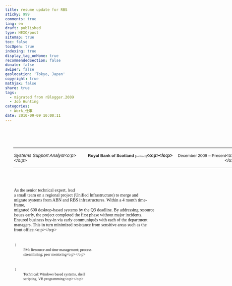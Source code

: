 ```yaml
---
title: resume update for RBS
sticky: 999
comments: true
lang: en
draft: published
type: HEXO/post
sitemap: true
toc: false
tocOpen: true
indexing: true
display_tag_onHome: true
recommendedSection: false
donate: false
swiper: false
geolocation: 'Tokyo, Japan'
copyright: true
mathjax: false
share: true
tags:
  - migrated from rBlogger.2009
  - Job Hunting
categories:
  - Work_仕事
date: 2010-09-09 10:00:11
---
```


 <meta http-equiv="Content-Type" content="text/html; charset=utf-8"><meta name="ProgId" content="Word.Document"><meta name="Generator" content="Microsoft Word 12"><meta name="Originator" content="Microsoft Word 12"><link rel="File-List" href="file:///C:\\DOCUME~1\\ADMINI~1\\LOCALS~1\\Temp\\msohtmlclip1\\01\\clip_filelist.xml"><link rel="themeData" href="file:///C:\\DOCUME~1\\ADMINI~1\\LOCALS~1\\Temp\\msohtmlclip1\\01\\clip_themedata.thmx"><link rel="colorSchemeMapping" href="file:///C:\\DOCUME~1\\ADMINI~1\\LOCALS~1\\Temp\\msohtmlclip1\\01\\clip_colorschememapping.xml"><!--[if gte mso 9]><xml> <w:WordDocument>  <w:View>Normal</w:View>  <w:Zoom>0</w:Zoom>  <w:TrackMoves/>  <w:TrackFormatting/>  <w:PunctuationKerning/>  <w:DisplayHorizontalDrawingGridEvery>0</w:DisplayHorizontalDrawingGridEvery>  <w:DisplayVerticalDrawingGridEvery>2</w:DisplayVerticalDrawingGridEvery>  <w:ValidateAgainstSchemas/>  <w:SaveIfXMLInvalid>false</w:SaveIfXMLInvalid>  <w:IgnoreMixedContent>false</w:IgnoreMixedContent>  <w:AlwaysShowPlaceholderText>false</w:AlwaysShowPlaceholderText>  <w:DoNotPromoteQF/>  <w:LidThemeOther>EN-US</w:LidThemeOther>  <w:LidThemeAsian>JA</w:LidThemeAsian>  <w:LidThemeComplexScript>X-NONE</w:LidThemeComplexScript>  <w:Compatibility>   <w:SpaceForUL/>   <w:BalanceSingleByteDoubleByteWidth/>   <w:DoNotLeaveBackslashAlone/>   <w:ULTrailSpace/>   <w:DoNotExpandShiftReturn/>   <w:AdjustLineHeightInTable/>   <w:BreakWrappedTables/>   <w:SnapToGridInCell/>   <w:WrapTextWithPunct/>   <w:UseAsianBreakRules/>   <w:DontGrowAutofit/>   <w:SplitPgBreakAndParaMark/>   <w:DontVertAlignCellWithSp/>   <w:DontBreakConstrainedForcedTables/>   <w:DontVertAlignInTxbx/>   <w:Word11KerningPairs/>   <w:CachedColBalance/>   <w:UseFELayout/>  </w:Compatibility>  <w:BrowserLevel>MicrosoftInternetExplorer4</w:BrowserLevel>  <m:mathPr>   <m:mathFont m:val="Cambria Math"/>   <m:brkBin m:val="before"/>   <m:brkBinSub m:val="&#45;-"/>   <m:smallFrac m:val="off"/>   <m:dispDef/>   <m:lMargin m:val="0"/>   <m:rMargin m:val="0"/>   <m:defJc m:val="centerGroup"/>   <m:wrapIndent m:val="1440"/>   <m:intLim m:val="subSup"/>   <m:naryLim m:val="undOvr"/>  </m:mathPr></w:WordDocument><br></xml><![endif]--><!--[if gte mso 9]><xml> <w:LatentStyles DefLockedState="false" DefUnhideWhenUsed="true"  DefSemiHidden="true" DefQFormat="false" DefPriority="99"  LatentStyleCount="267">  <w:LsdException Locked="false" Priority="0" SemiHidden="false"   UnhideWhenUsed="false" QFormat="true" Name="Normal"/>  <w:LsdException Locked="false" Priority="9" SemiHidden="false"   UnhideWhenUsed="false" QFormat="true" Name="heading 1"/>  <w:LsdException Locked="false" Priority="9" QFormat="true" Name="heading 2"/>  <w:LsdException Locked="false" Priority="9" QFormat="true" Name="heading 3"/>  <w:LsdException Locked="false" Priority="9" QFormat="true" Name="heading 4"/>  <w:LsdException Locked="false" Priority="9" QFormat="true" Name="heading 5"/>  <w:LsdException Locked="false" Priority="9" QFormat="true" Name="heading 6"/>  <w:LsdException Locked="false" Priority="9" QFormat="true" Name="heading 7"/>  <w:LsdException Locked="false" Priority="9" QFormat="true" Name="heading 8"/>  <w:LsdException Locked="false" Priority="9" QFormat="true" Name="heading 9"/>  <w:LsdException Locked="false" Priority="39" Name="toc 1"/>  <w:LsdException Locked="false" Priority="39" Name="toc 2"/>  <w:LsdException Locked="false" Priority="39" Name="toc 3"/>  <w:LsdException Locked="false" Priority="39" Name="toc 4"/>  <w:LsdException Locked="false" Priority="39" Name="toc 5"/>  <w:LsdException Locked="false" Priority="39" Name="toc 6"/>  <w:LsdException Locked="false" Priority="39" Name="toc 7"/>  <w:LsdException Locked="false" Priority="39" Name="toc 8"/>  <w:LsdException Locked="false" Priority="39" Name="toc 9"/>  <w:LsdException Locked="false" Priority="35" QFormat="true" Name="caption"/>  <w:LsdException Locked="false" Priority="10" SemiHidden="false"   UnhideWhenUsed="false" QFormat="true" Name="Title"/>  <w:LsdException Locked="false" Priority="1" Name="Default Paragraph Font"/>  <w:LsdException Locked="false" Priority="11" SemiHidden="false"   UnhideWhenUsed="false" QFormat="true" Name="Subtitle"/>  <w:LsdException Locked="false" Priority="22" SemiHidden="false"   UnhideWhenUsed="false" QFormat="true" Name="Strong"/>  <w:LsdException Locked="false" Priority="20" SemiHidden="false"   UnhideWhenUsed="false" QFormat="true" Name="Emphasis"/>  <w:LsdException Locked="false" Priority="59" SemiHidden="false"   UnhideWhenUsed="false" Name="Table Grid"/>  <w:LsdException Locked="false" UnhideWhenUsed="false" Name="Placeholder Text"/>  <w:LsdException Locked="false" Priority="1" SemiHidden="false"   UnhideWhenUsed="false" QFormat="true" Name="No Spacing"/>  <w:LsdException Locked="false" Priority="60" SemiHidden="false"   UnhideWhenUsed="false" Name="Light Shading"/>  <w:LsdException Locked="false" Priority="61" SemiHidden="false"   UnhideWhenUsed="false" Name="Light List"/>  <w:LsdException Locked="false" Priority="62" SemiHidden="false"   UnhideWhenUsed="false" Name="Light Grid"/>  <w:LsdException Locked="false" Priority="63" SemiHidden="false"   UnhideWhenUsed="false" Name="Medium Shading 1"/>  <w:LsdException Locked="false" Priority="64" SemiHidden="false"   UnhideWhenUsed="false" Name="Medium Shading 2"/>  <w:LsdException Locked="false" Priority="65" SemiHidden="false"   UnhideWhenUsed="false" Name="Medium List 1"/>  <w:LsdException Locked="false" Priority="66" SemiHidden="false"   UnhideWhenUsed="false" Name="Medium List 2"/>  <w:LsdException Locked="false" Priority="67" SemiHidden="false"   UnhideWhenUsed="false" Name="Medium Grid 1"/>  <w:LsdException Locked="false" Priority="68" SemiHidden="false"   UnhideWhenUsed="false" Name="Medium Grid 2"/>  <w:LsdException Locked="false" Priority="69" SemiHidden="false"   UnhideWhenUsed="false" Name="Medium Grid 3"/>  <w:LsdException Locked="false" Priority="70" SemiHidden="false"   UnhideWhenUsed="false" Name="Dark List"/>  <w:LsdException Locked="false" Priority="71" SemiHidden="false"   UnhideWhenUsed="false" Name="Colorful Shading"/>  <w:LsdException Locked="false" Priority="72" SemiHidden="false"   UnhideWhenUsed="false" Name="Colorful List"/>  <w:LsdException Locked="false" Priority="73" SemiHidden="false"   UnhideWhenUsed="false" Name="Colorful Grid"/>  <w:LsdException Locked="false" Priority="60" SemiHidden="false"   UnhideWhenUsed="false" Name="Light Shading Accent 1"/>  <w:LsdException Locked="false" Priority="61" SemiHidden="false"   UnhideWhenUsed="false" Name="Light List Accent 1"/>  <w:LsdException Locked="false" Priority="62" SemiHidden="false"   UnhideWhenUsed="false" Name="Light Grid Accent 1"/>  <w:LsdException Locked="false" Priority="63" SemiHidden="false"   UnhideWhenUsed="false" Name="Medium Shading 1 Accent 1"/>  <w:LsdException Locked="false" Priority="64" SemiHidden="false"   UnhideWhenUsed="false" Name="Medium Shading 2 Accent 1"/>  <w:LsdException Locked="false" Priority="65" SemiHidden="false"   UnhideWhenUsed="false" Name="Medium List 1 Accent 1"/>  <w:LsdException Locked="false" UnhideWhenUsed="false" Name="Revision"/>  <w:LsdException Locked="false" Priority="34" SemiHidden="false"   UnhideWhenUsed="false" QFormat="true" Name="List Paragraph"/>  <w:LsdException Locked="false" Priority="29" SemiHidden="false"   UnhideWhenUsed="false" QFormat="true" Name="Quote"/>  <w:LsdException Locked="false" Priority="30" SemiHidden="false"   UnhideWhenUsed="false" QFormat="true" Name="Intense Quote"/>  <w:LsdException Locked="false" Priority="66" SemiHidden="false"   UnhideWhenUsed="false" Name="Medium List 2 Accent 1"/>  <w:LsdException Locked="false" Priority="67" SemiHidden="false"   UnhideWhenUsed="false" Name="Medium Grid 1 Accent 1"/>  <w:LsdException Locked="false" Priority="68" SemiHidden="false"   UnhideWhenUsed="false" Name="Medium Grid 2 Accent 1"/>  <w:LsdException Locked="false" Priority="69" SemiHidden="false"   UnhideWhenUsed="false" Name="Medium Grid 3 Accent 1"/>  <w:LsdException Locked="false" Priority="70" SemiHidden="false"   UnhideWhenUsed="false" Name="Dark List Accent 1"/>  <w:LsdException Locked="false" Priority="71" SemiHidden="false"   UnhideWhenUsed="false" Name="Colorful Shading Accent 1"/>  <w:LsdException Locked="false" Priority="72" SemiHidden="false"   UnhideWhenUsed="false" Name="Colorful List Accent 1"/>  <w:LsdException Locked="false" Priority="73" SemiHidden="false"   UnhideWhenUsed="false" Name="Colorful Grid Accent 1"/>  <w:LsdException Locked="false" Priority="60" SemiHidden="false"   UnhideWhenUsed="false" Name="Light Shading Accent 2"/>  <w:LsdException Locked="false" Priority="61" SemiHidden="false"   UnhideWhenUsed="false" Name="Light List Accent 2"/>  <w:LsdException Locked="false" Priority="62" SemiHidden="false"   UnhideWhenUsed="false" Name="Light Grid Accent 2"/>  <w:LsdException Locked="false" Priority="63" SemiHidden="false"   UnhideWhenUsed="false" Name="Medium Shading 1 Accent 2"/>  <w:LsdException Locked="false" Priority="64" SemiHidden="false"   UnhideWhenUsed="false" Name="Medium Shading 2 Accent 2"/>  <w:LsdException Locked="false" Priority="65" SemiHidden="false"   UnhideWhenUsed="false" Name="Medium List 1 Accent 2"/>  <w:LsdException Locked="false" Priority="66" SemiHidden="false"   UnhideWhenUsed="false" Name="Medium List 2 Accent 2"/>  <w:LsdException Locked="false" Priority="67" SemiHidden="false"   UnhideWhenUsed="false" Name="Medium Grid 1 Accent 2"/>  <w:LsdException Locked="false" Priority="68" SemiHidden="false"   UnhideWhenUsed="false" Name="Medium Grid 2 Accent 2"/>  <w:LsdException Locked="false" Priority="69" SemiHidden="false"   UnhideWhenUsed="false" Name="Medium Grid 3 Accent 2"/>  <w:LsdException Locked="false" Priority="70" SemiHidden="false"   UnhideWhenUsed="false" Name="Dark List Accent 2"/>  <w:LsdException Locked="false" Priority="71" SemiHidden="false"   UnhideWhenUsed="false" Name="Colorful Shading Accent 2"/>  <w:LsdException Locked="false" Priority="72" SemiHidden="false"   UnhideWhenUsed="false" Name="Colorful List Accent 2"/>  <w:LsdException Locked="false" Priority="73" SemiHidden="false"   UnhideWhenUsed="false" Name="Colorful Grid Accent 2"/>  <w:LsdException Locked="false" Priority="60" SemiHidden="false"   UnhideWhenUsed="false" Name="Light Shading Accent 3"/>  <w:LsdException Locked="false" Priority="61" SemiHidden="false"   UnhideWhenUsed="false" Name="Light List Accent 3"/>  <w:LsdException Locked="false" Priority="62" SemiHidden="false"   UnhideWhenUsed="false" Name="Light Grid Accent 3"/>  <w:LsdException Locked="false" Priority="63" SemiHidden="false"   UnhideWhenUsed="false" Name="Medium Shading 1 Accent 3"/>  <w:LsdException Locked="false" Priority="64" SemiHidden="false"   UnhideWhenUsed="false" Name="Medium Shading 2 Accent 3"/>  <w:LsdException Locked="false" Priority="65" SemiHidden="false"   UnhideWhenUsed="false" Name="Medium List 1 Accent 3"/>  <w:LsdException Locked="false" Priority="66" SemiHidden="false"   UnhideWhenUsed="false" Name="Medium List 2 Accent 3"/>  <w:LsdException Locked="false" Priority="67" SemiHidden="false"   UnhideWhenUsed="false" Name="Medium Grid 1 Accent 3"/>  <w:LsdException Locked="false" Priority="68" SemiHidden="false"   UnhideWhenUsed="false" Name="Medium Grid 2 Accent 3"/>  <w:LsdException Locked="false" Priority="69" SemiHidden="false"   UnhideWhenUsed="false" Name="Medium Grid 3 Accent 3"/>  <w:LsdException Locked="false" Priority="70" SemiHidden="false"   UnhideWhenUsed="false" Name="Dark List Accent 3"/>  <w:LsdException Locked="false" Priority="71" SemiHidden="false"   UnhideWhenUsed="false" Name="Colorful Shading Accent 3"/>  <w:LsdException Locked="false" Priority="72" SemiHidden="false"   UnhideWhenUsed="false" Name="Colorful List Accent 3"/>  <w:LsdException Locked="false" Priority="73" SemiHidden="false"   UnhideWhenUsed="false" Name="Colorful Grid Accent 3"/>  <w:LsdException Locked="false" Priority="60" SemiHidden="false"   UnhideWhenUsed="false" Name="Light Shading Accent 4"/>  <w:LsdException Locked="false" Priority="61" SemiHidden="false"   UnhideWhenUsed="false" Name="Light List Accent 4"/>  <w:LsdException Locked="false" Priority="62" SemiHidden="false"   UnhideWhenUsed="false" Name="Light Grid Accent 4"/>  <w:LsdException Locked="false" Priority="63" SemiHidden="false"   UnhideWhenUsed="false" Name="Medium Shading 1 Accent 4"/>  <w:LsdException Locked="false" Priority="64" SemiHidden="false"   UnhideWhenUsed="false" Name="Medium Shading 2 Accent 4"/>  <w:LsdException Locked="false" Priority="65" SemiHidden="false"   UnhideWhenUsed="false" Name="Medium List 1 Accent 4"/>  <w:LsdException Locked="false" Priority="66" SemiHidden="false"   UnhideWhenUsed="false" Name="Medium List 2 Accent 4"/>  <w:LsdException Locked="false" Priority="67" SemiHidden="false"   UnhideWhenUsed="false" Name="Medium Grid 1 Accent 4"/>  <w:LsdException Locked="false" Priority="68" SemiHidden="false"   UnhideWhenUsed="false" Name="Medium Grid 2 Accent 4"/>  <w:LsdException Locked="false" Priority="69" SemiHidden="false"   UnhideWhenUsed="false" Name="Medium Grid 3 Accent 4"/>  <w:LsdException Locked="false" Priority="70" SemiHidden="false"   UnhideWhenUsed="false" Name="Dark List Accent 4"/>  <w:LsdException Locked="false" Priority="71" SemiHidden="false"   UnhideWhenUsed="false" Name="Colorful Shading Accent 4"/>  <w:LsdException Locked="false" Priority="72" SemiHidden="false"   UnhideWhenUsed="false" Name="Colorful List Accent 4"/>  <w:LsdException Locked="false" Priority="73" SemiHidden="false"   UnhideWhenUsed="false" Name="Colorful Grid Accent 4"/>  <w:LsdException Locked="false" Priority="60" SemiHidden="false"   UnhideWhenUsed="false" Name="Light Shading Accent 5"/>  <w:LsdException Locked="false" Priority="61" SemiHidden="false"   UnhideWhenUsed="false" Name="Light List Accent 5"/>  <w:LsdException Locked="false" Priority="62" SemiHidden="false"   UnhideWhenUsed="false" Name="Light Grid Accent 5"/>  <w:LsdException Locked="false" Priority="63" SemiHidden="false"   UnhideWhenUsed="false" Name="Medium Shading 1 Accent 5"/>  <w:LsdException Locked="false" Priority="64" SemiHidden="false"   UnhideWhenUsed="false" Name="Medium Shading 2 Accent 5"/>  <w:LsdException Locked="false" Priority="65" SemiHidden="false"   UnhideWhenUsed="false" Name="Medium List 1 Accent 5"/>  <w:LsdException Locked="false" Priority="66" SemiHidden="false"   UnhideWhenUsed="false" Name="Medium List 2 Accent 5"/>  <w:LsdException Locked="false" Priority="67" SemiHidden="false"   UnhideWhenUsed="false" Name="Medium Grid 1 Accent 5"/>  <w:LsdException Locked="false" Priority="68" SemiHidden="false"   UnhideWhenUsed="false" Name="Medium Grid 2 Accent 5"/>  <w:LsdException Locked="false" Priority="69" SemiHidden="false"   UnhideWhenUsed="false" Name="Medium Grid 3 Accent 5"/>  <w:LsdException Locked="false" Priority="70" SemiHidden="false"   UnhideWhenUsed="false" Name="Dark List Accent 5"/>  <w:LsdException Locked="false" Priority="71" SemiHidden="false"   UnhideWhenUsed="false" Name="Colorful Shading Accent 5"/>  <w:LsdException Locked="false" Priority="72" SemiHidden="false"   UnhideWhenUsed="false" Name="Colorful List Accent 5"/>  <w:LsdException Locked="false" Priority="73" SemiHidden="false"   UnhideWhenUsed="false" Name="Colorful Grid Accent 5"/>  <w:LsdException Locked="false" Priority="60" SemiHidden="false"   UnhideWhenUsed="false" Name="Light Shading Accent 6"/>  <w:LsdException Locked="false" Priority="61" SemiHidden="false"   UnhideWhenUsed="false" Name="Light List Accent 6"/>  <w:LsdException Locked="false" Priority="62" SemiHidden="false"   UnhideWhenUsed="false" Name="Light Grid Accent 6"/>  <w:LsdException Locked="false" Priority="63" SemiHidden="false"   UnhideWhenUsed="false" Name="Medium Shading 1 Accent 6"/>  <w:LsdException Locked="false" Priority="64" SemiHidden="false"   UnhideWhenUsed="false" Name="Medium Shading 2 Accent 6"/>  <w:LsdException Locked="false" Priority="65" SemiHidden="false"   UnhideWhenUsed="false" Name="Medium List 1 Accent 6"/>  <w:LsdException Locked="false" Priority="66" SemiHidden="false"   UnhideWhenUsed="false" Name="Medium List 2 Accent 6"/>  <w:LsdException Locked="false" Priority="67" SemiHidden="false"   UnhideWhenUsed="false" Name="Medium Grid 1 Accent 6"/>  <w:LsdException Locked="false" Priority="68" SemiHidden="false"   UnhideWhenUsed="false" Name="Medium Grid 2 Accent 6"/>  <w:LsdException Locked="false" Priority="69" SemiHidden="false"   UnhideWhenUsed="false" Name="Medium Grid 3 Accent 6"/>  <w:LsdException Locked="false" Priority="70" SemiHidden="false"   UnhideWhenUsed="false" Name="Dark List Accent 6"/>  <w:LsdException Locked="false" Priority="71" SemiHidden="false"   UnhideWhenUsed="false" Name="Colorful Shading Accent 6"/>  <w:LsdException Locked="false" Priority="72" SemiHidden="false"   UnhideWhenUsed="false" Name="Colorful List Accent 6"/>  <w:LsdException Locked="false" Priority="73" SemiHidden="false"   UnhideWhenUsed="false" Name="Colorful Grid Accent 6"/>  <w:LsdException Locked="false" Priority="19" SemiHidden="false"   UnhideWhenUsed="false" QFormat="true" Name="Subtle Emphasis"/>  <w:LsdException Locked="false" Priority="21" SemiHidden="false"   UnhideWhenUsed="false" QFormat="true" Name="Intense Emphasis"/>  <w:LsdException Locked="false" Priority="31" SemiHidden="false"   UnhideWhenUsed="false" QFormat="true" Name="Subtle Reference"/>  <w:LsdException Locked="false" Priority="32" SemiHidden="false"   UnhideWhenUsed="false" QFormat="true" Name="Intense Reference"/>  <w:LsdException Locked="false" Priority="33" SemiHidden="false"   UnhideWhenUsed="false" QFormat="true" Name="Book Title"/>  <w:LsdException Locked="false" Priority="37" Name="Bibliography"/>  <w:LsdException Locked="false" Priority="39" QFormat="true" Name="TOC Heading"/> </w:LatentStyles><br></xml><![endif]--><style><br><!-- /* Font Definitions */ @font-face<br>	{font-family:Wingdings;<br>	panose-1:5 0 0 0 0 0 0 0 0 0;<br>	mso-font-charset:2;<br>	mso-generic-font-family:auto;<br>	mso-font-pitch:variable;<br>	mso-font-signature:0 268435456 0 0 -2147483648 0;}<br>@font-face<br>	{font-family:"ＭＳ 明朝";<br>	panose-1:2 2 6 9 4 2 5 8 3 4;<br>	mso-font-alt:"MS Mincho";<br>	mso-font-charset:128;<br>	mso-generic-font-family:roman;<br>	mso-font-pitch:fixed;<br>	mso-font-signature:-1610612033 1757936891 16 0 131231 0;}<br>@font-face<br>	{font-family:Century;<br>	panose-1:2 4 6 4 5 5 5 2 3 4;<br>	mso-font-charset:0;<br>	mso-generic-font-family:roman;<br>	mso-font-pitch:variable;<br>	mso-font-signature:647 0 0 0 159 0;}<br>@font-face<br>	{font-family:"Cambria Math";<br>	panose-1:2 4 5 3 5 4 6 3 2 4;<br>	mso-font-charset:0;<br>	mso-generic-font-family:roman;<br>	mso-font-pitch:variable;<br>	mso-font-signature:-1610611985 1107304683 0 0 159 0;}<br>@font-face<br>	{font-family:Verdana;<br>	panose-1:2 11 6 4 3 5 4 4 2 4;<br>	mso-font-charset:0;<br>	mso-generic-font-family:swiss;<br>	mso-font-pitch:variable;<br>	mso-font-signature:536871559 0 0 0 415 0;}<br>@font-face<br>	{font-family:"\\\\@ＭＳ 明朝";<br>	panose-1:2 2 6 9 4 2 5 8 3 4;<br>	mso-font-charset:128;<br>	mso-generic-font-family:roman;<br>	mso-font-pitch:fixed;<br>	mso-font-signature:-1610612033 1757936891 16 0 131231 0;} /* Style Definitions */ p.MsoNormal, li.MsoNormal, div.MsoNormal<br>	{mso-style-unhide:no;<br>	mso-style-qformat:yes;<br>	mso-style-parent:"";<br>	margin:0mm;<br>	margin-bottom:.0001pt;<br>	text-align:justify;<br>	text-justify:inter-ideograph;<br>	mso-pagination:none;<br>	font-size:10.5pt;<br>	mso-bidi-font-size:12.0pt;<br>	font-family:"Century","serif";<br>	mso-fareast-font-family:"ＭＳ 明朝";<br>	mso-bidi-font-family:"Times New Roman";<br>	mso-font-kerning:1.0pt;}<br>.MsoChpDefault<br>	{mso-style-type:export-only;<br>	mso-default-props:yes;<br>	font-size:10.0pt;<br>	mso-ansi-font-size:10.0pt;<br>	mso-bidi-font-size:10.0pt;<br>	mso-ascii-font-family:"Times New Roman";<br>	mso-fareast-font-family:"ＭＳ 明朝";<br>	mso-hansi-font-family:"Times New Roman";<br>	mso-font-kerning:0pt;} /* Page Definitions */ @page<br>	{mso-page-border-surround-header:no;<br>	mso-page-border-surround-footer:no;}<br>@page WordSection1<br>	{size:612.0pt 792.0pt;<br>	margin:99.25pt 30.0mm 30.0mm 30.0mm;<br>	mso-header-margin:36.0pt;<br>	mso-footer-margin:36.0pt;<br>	mso-paper-source:0;}<br>div.WordSection1<br>	{page:WordSection1;} /* List Definitions */ @list l0<br>	{mso-list-id:1177766006;<br>	mso-list-type:hybrid;<br>	mso-list-template-ids:1291098192 67698689 67698703 67698701 67698689 67698699 67698701 67698689 67698699 67698701;}<br>@list l0:level1<br>	{mso-level-number-format:bullet;<br>	mso-level-text:;<br>	mso-level-tab-stop:44.0pt;<br>	mso-level-number-position:left;<br>	margin-left:44.0pt;<br>	text-indent:-21.0pt;<br>	font-family:Wingdings;}<br>@list l0:level2<br>	{mso-level-tab-stop:65.0pt;<br>	mso-level-number-position:left;<br>	margin-left:65.0pt;<br>	text-indent:-21.0pt;}<br>ol<br>	{margin-bottom:0mm;}<br>ul<br>	{margin-bottom:0mm;}<br>--><br></style><!--[if gte mso 10]><br><style> /* Style Definitions */ table.MsoNormalTable<br>	{mso-style-name:"Table Normal";<br>	mso-tstyle-rowband-size:0;<br>	mso-tstyle-colband-size:0;<br>	mso-style-noshow:yes;<br>	mso-style-priority:99;<br>	mso-style-qformat:yes;<br>	mso-style-parent:"";<br>	mso-padding-alt:0mm 5.4pt 0mm 5.4pt;<br>	mso-para-margin:0mm;<br>	mso-para-margin-bottom:.0001pt;<br>	mso-pagination:widow-orphan;<br>	font-size:10.0pt;<br>	font-family:"Times New Roman","serif";}<br></style><br><![endif]--><br><br><table class="MsoNormalTable" style="width: 544.5pt; margin-left: 19.55pt; border-collapse: collapse;" width="726" border="0" cellpadding="0" cellspacing="0"> <tbody><tr style="page-break-inside: avoid; height: 14.4pt;">  <td style="width: 173.4pt; padding: 0mm 1.55pt; height: 14.4pt;" valign="top" width="231">  <p class="MsoNormal"><i style=""><span style="font-size: 11pt; font-family: &quot;Arial&quot;,&quot;sans-serif&quot;;" lang="EN-US">Systems Support  Analyst<o:p></o:p></span></i></p>  </td>  <td style="width: 219.7pt; padding: 0mm 1.55pt; height: 14.4pt;" valign="top" width="293">  <p class="MsoNormal" style="text-align: center;" align="center"><b style=""><span style="font-size: 10pt; font-family: &quot;Arial&quot;,&quot;sans-serif&quot;;" lang="EN-US">Royal Bank of Scotland </span></b><b style=""><span style="font-size: 6pt; font-family: &quot;Arial&quot;,&quot;sans-serif&quot;;" lang="EN-US">[<span style="color: gray;">contract</span>]</span></b><b style=""><span style="font-size: 11pt; font-family: &quot;Arial&quot;,&quot;sans-serif&quot;;" lang="EN-US"><o:p></o:p></span></b></p>  </td>  <td style="width: 151.4pt; padding: 0mm 1.55pt; height: 14.4pt;" valign="top" width="202">  <p class="MsoNormal" style="text-align: right;" align="right"><span style="font-size: 10pt; font-family: &quot;Arial&quot;,&quot;sans-serif&quot;;" lang="EN-US">December  2009 – Present</span><span style="font-size: 11pt; font-family: &quot;Arial&quot;,&quot;sans-serif&quot;;" lang="EN-US"><o:p></o:p></span></p>  </td> </tr><br></tbody></table><br><br><p class="MsoNormal" style="margin: 0mm 14.05pt 0.0001pt 21.2pt;"><span style="font-family: &quot;Verdana&quot;,&quot;sans-serif&quot;;" lang="EN-US">As the senior technical expert, lead<br>a small team on a regional project (Unified Infrastructure) to merge and<br>migrate systems from ABN and RBS infrastructures. Within a 4 month timeframe,<br>migrated 600  desktop-based systems by the Q3 deadline. By addressing resource<br>issues early, the project completed the first phase without major incidents.<br>Ensured business buy-in via early communiqués with each of the department<br>managers. This in turn minimized resistance from sensitive areas such as the<br>front office.<o:p></o:p></span></p><br><br><p class="MsoNormal" style="margin: 0mm 15.1pt 0.0001pt 44pt; text-indent: -21pt;"><!--[if !supportLists]--><span style="font-size: 9pt; font-family: Wingdings;" lang="EN-US"><span style="">l<span style="font: 7pt &quot;Times New Roman&quot;;">&nbsp;&nbsp;<br></span></span></span><!--[endif]--><span style="font-size: 9pt; font-family: &quot;Verdana&quot;,&quot;sans-serif&quot;;" lang="EN-US">PM: Resource and time management; process<br>streamlining; peer mentoring<o:p></o:p></span></p><br><br><p class="MsoNormal" style="margin: 0mm 15.1pt 0.0001pt 44pt; text-indent: -21pt;"><!--[if !supportLists]--><span style="font-size: 9pt; font-family: Wingdings;" lang="EN-US"><span style="">l<span style="font: 7pt &quot;Times New Roman&quot;;">&nbsp;&nbsp;<br></span></span></span><!--[endif]--><span style="font-size: 9pt; font-family: &quot;Verdana&quot;,&quot;sans-serif&quot;;" lang="EN-US">Technical: Windows based systems, shell<br>scripting, VB programming<o:p></o:p></span></p>
 